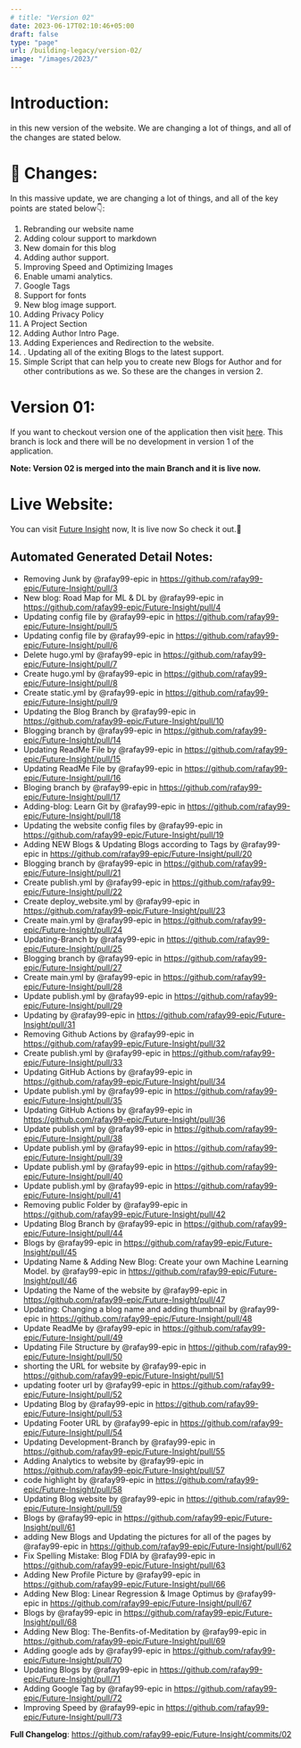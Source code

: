 ```yaml
---
# title: "Version 02"
date: 2023-06-17T02:10:46+05:00
draft: false
type: "page"
url: /building-legacy/version-02/
image: "/images/2023/"
---
```


# Introduction:
in this new version of the website. We are changing a lot of things, and all of the changes are stated below.  

#  📔 Changes:
In this massive update, we are changing a lot of things, and all of the key points are stated below👇:
1. Rebranding our website name
2. Adding colour support to markdown
3. New domain for this blog
4. Adding author support.
5. Improving Speed and Optimizing Images
6. Enable umami analytics.
7. Google Tags
8. Support for fonts
9. New blog image support.
10. Adding Privacy Policy
11. A Project Section
13. Adding Author Intro Page.
14. Adding Experiences and Redirection to the website.
15. . Updating all of the exiting Blogs to the latest support.
16.  Simple Script that can help you to create new Blogs for Author and for other contributions as  we.
So these are the changes in version 2. 

# Version 01:
If you want to checkout version one of the application then visit [here](https://github.com/rafay99-epic/Future-Insight/tree/Version-01). This branch is lock and there will be no development in version 1 of the application.

**Note: Version 02 is merged into the main Branch and it is live now.**

# Live Website:
You can visit [Future Insight](https;//future-insight.blog) now, It is live now So check it out.🥳

## Automated Generated  Detail Notes:
* Removing Junk by @rafay99-epic in https://github.com/rafay99-epic/Future-Insight/pull/3
* New blog: Road Map for ML & DL by @rafay99-epic in https://github.com/rafay99-epic/Future-Insight/pull/4
* Updating config file by @rafay99-epic in https://github.com/rafay99-epic/Future-Insight/pull/5
* Updating config file by @rafay99-epic in https://github.com/rafay99-epic/Future-Insight/pull/6
* Delete hugo.yml by @rafay99-epic in https://github.com/rafay99-epic/Future-Insight/pull/7
* Create hugo.yml by @rafay99-epic in https://github.com/rafay99-epic/Future-Insight/pull/8
* Create static.yml by @rafay99-epic in https://github.com/rafay99-epic/Future-Insight/pull/9
* Updating the Blog Branch by @rafay99-epic in https://github.com/rafay99-epic/Future-Insight/pull/10
* Blogging branch by @rafay99-epic in https://github.com/rafay99-epic/Future-Insight/pull/14
* Updating ReadMe File by @rafay99-epic in https://github.com/rafay99-epic/Future-Insight/pull/15
* Updating ReadMe File by @rafay99-epic in https://github.com/rafay99-epic/Future-Insight/pull/16
* Bloging branch by @rafay99-epic in https://github.com/rafay99-epic/Future-Insight/pull/17
* Adding-blog: Learn Git by @rafay99-epic in https://github.com/rafay99-epic/Future-Insight/pull/18
* Updating the website config files by @rafay99-epic in https://github.com/rafay99-epic/Future-Insight/pull/19
* Adding NEW Blogs & Updating Blogs according to Tags by @rafay99-epic in https://github.com/rafay99-epic/Future-Insight/pull/20
* Blogging branch by @rafay99-epic in https://github.com/rafay99-epic/Future-Insight/pull/21
* Create publish.yml by @rafay99-epic in https://github.com/rafay99-epic/Future-Insight/pull/22
* Create deploy_website.yml by @rafay99-epic in https://github.com/rafay99-epic/Future-Insight/pull/23
* Create main.yml by @rafay99-epic in https://github.com/rafay99-epic/Future-Insight/pull/24
* Updating-Branch by @rafay99-epic in https://github.com/rafay99-epic/Future-Insight/pull/25
* Blogging branch by @rafay99-epic in https://github.com/rafay99-epic/Future-Insight/pull/27
* Create main.yml by @rafay99-epic in https://github.com/rafay99-epic/Future-Insight/pull/28
* Update publish.yml by @rafay99-epic in https://github.com/rafay99-epic/Future-Insight/pull/29
* Updating by @rafay99-epic in https://github.com/rafay99-epic/Future-Insight/pull/31
* Removing Github Actions by @rafay99-epic in https://github.com/rafay99-epic/Future-Insight/pull/32
* Create publish.yml by @rafay99-epic in https://github.com/rafay99-epic/Future-Insight/pull/33
* Updating GitHub Actions by @rafay99-epic in https://github.com/rafay99-epic/Future-Insight/pull/34
* Update publish.yml by @rafay99-epic in https://github.com/rafay99-epic/Future-Insight/pull/35
* Updating GitHub Actions by @rafay99-epic in https://github.com/rafay99-epic/Future-Insight/pull/36
* Update publish.yml by @rafay99-epic in https://github.com/rafay99-epic/Future-Insight/pull/38
* Update publish.yml by @rafay99-epic in https://github.com/rafay99-epic/Future-Insight/pull/39
* Update publish.yml by @rafay99-epic in https://github.com/rafay99-epic/Future-Insight/pull/40
* Update publish.yml by @rafay99-epic in https://github.com/rafay99-epic/Future-Insight/pull/41
* Removing public Folder by @rafay99-epic in https://github.com/rafay99-epic/Future-Insight/pull/42
* Updating Blog Branch by @rafay99-epic in https://github.com/rafay99-epic/Future-Insight/pull/44
* Blogs by @rafay99-epic in https://github.com/rafay99-epic/Future-Insight/pull/45
* Updating Name & Adding New Blog: Create your own Machine Learning Model. by @rafay99-epic in https://github.com/rafay99-epic/Future-Insight/pull/46
* Updating the Name of the website by @rafay99-epic in https://github.com/rafay99-epic/Future-Insight/pull/47
* Updating: Changing a blog name and adding thumbnail by @rafay99-epic in https://github.com/rafay99-epic/Future-Insight/pull/48
* Update ReadMe by @rafay99-epic in https://github.com/rafay99-epic/Future-Insight/pull/49
* Updating File Structure by @rafay99-epic in https://github.com/rafay99-epic/Future-Insight/pull/50
* shorting the URL for website by @rafay99-epic in https://github.com/rafay99-epic/Future-Insight/pull/51
* updating footer url by @rafay99-epic in https://github.com/rafay99-epic/Future-Insight/pull/52
* Updating Blog  by @rafay99-epic in https://github.com/rafay99-epic/Future-Insight/pull/53
* Updating Footer URL by @rafay99-epic in https://github.com/rafay99-epic/Future-Insight/pull/54
* Updating Development-Branch by @rafay99-epic in https://github.com/rafay99-epic/Future-Insight/pull/55
* Adding Analytics to website   by @rafay99-epic in https://github.com/rafay99-epic/Future-Insight/pull/57
* code highlight by @rafay99-epic in https://github.com/rafay99-epic/Future-Insight/pull/58
* Updating Blog website by @rafay99-epic in https://github.com/rafay99-epic/Future-Insight/pull/59
* Blogs by @rafay99-epic in https://github.com/rafay99-epic/Future-Insight/pull/61
* adding New Blogs and Updating the pictures for all of the pages by @rafay99-epic in https://github.com/rafay99-epic/Future-Insight/pull/62
* Fix Spelling Mistake: Blog FDIA by @rafay99-epic in https://github.com/rafay99-epic/Future-Insight/pull/63
* Adding New Profile Picture by @rafay99-epic in https://github.com/rafay99-epic/Future-Insight/pull/66
* Adding New Blog: Linear Regression & Image Optimus by @rafay99-epic in https://github.com/rafay99-epic/Future-Insight/pull/67
* Blogs by @rafay99-epic in https://github.com/rafay99-epic/Future-Insight/pull/68
* Adding New Blog: The-Benfits-of-Meditation by @rafay99-epic in https://github.com/rafay99-epic/Future-Insight/pull/69
* Adding google ads by @rafay99-epic in https://github.com/rafay99-epic/Future-Insight/pull/70
* Updating Blogs  by @rafay99-epic in https://github.com/rafay99-epic/Future-Insight/pull/71
* Adding Google Tag by @rafay99-epic in https://github.com/rafay99-epic/Future-Insight/pull/72
* Improving Speed by @rafay99-epic in https://github.com/rafay99-epic/Future-Insight/pull/73


**Full Changelog**: https://github.com/rafay99-epic/Future-Insight/commits/02